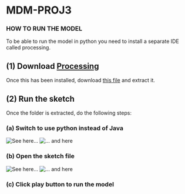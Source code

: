 # MDM-PROJ3

### HOW TO RUN THE MODEL
To be able to run the model in python you need to install a separate IDE called processing.

## (1) Download [Processing](https://processing.org/download)
Once this has been installed, download [this file](https://github.com/qcuincy/MDM-PROJ3/blob/main/sketch_220314b.zip) and extract it.

## (2) Run the sketch
Once the folder is extracted, do the following steps:

### (a) Switch to use python instead of Java
![See here...](https://i.ibb.co/nzp4pJ2/2022-03-14-16-52-00.png)
![... and here](https://i.ibb.co/GnvQwGN/2022-03-14-16-52-32.png)

### (b) Open the sketch file
![See here...](https://i.ibb.co/MVRb24H/2022-03-14-16-59-38.png)
![... and here](https://i.ibb.co/QFHzxnN/2022-03-14-16-59-56.png)

### (c) Click play button to run the model
